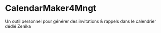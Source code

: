 # CalendarMaker4Mngt
Un outil personnel pour générer des invitations &amp; rappels dans le calendrier dédié Zenika
